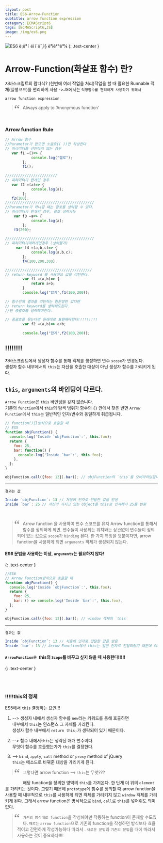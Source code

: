 ```yaml
---
layout: post
title: ES6-Arrow-Function
subtitle: arrow function expression
category: ECMAScript6
tags: [ECMAScript6,JS]
image: /img/es6.png
---
```





![ES6 ë¡ê³ ì ëí ì´ë¯¸ì§ ê²ìê²°ê³¼](https://encrypted-tbn0.gstatic.com/images?q=tbn:ANd9GcQZQDfcv4WVz-yyJJNhDs4cuyKju7OuSkA4gaj9D2BXYVPvhSIqBw)
{: .text-center }


# Arrow-Function(화살표 함수) 란?


자바스크립트의 람다식?
(한번에 여러 작업을 처리)작업을 할 때 필요한 Runnable 객체(실행코드)를 편리하게 사용
->JS에서는 `익명함수를 편리하게 사용하기 위해서`

`arrow function expression`
<style>
blockquote:before {
  content: "\201C";
  font-size: 3em;
  font-family: Georgia;
  color: grey;
  float: left;
  margin: -10px 10px 0px -10px;

}
</style>
<blockquote>
<p>Always apply to ‘Anonymous function’  </p>
</blockquote>

<br>



### Arrow function Rule

```js
// Arrow 함수
//Parameter가 없으면 소괄호(( ))만 작성한다
// 파라미터를 선언하지 않는 경우
   var f1 =()=> {
	    	console.log("헬로");
	    };
	    f1();
	   
////////////////////////
// 파라미터가 한개인 경우
   var f2 =(a)=> {
            console.log(a);
        };
   f2(100);
/////////////////////////////////////////
//Parameter가 하나일 때는 괄호를 생략할 수 있다.
// 파라미터가 한개인 경우, 괄호 생략가능
    var f3 =a=> {
            console.log(a);
        };
    f3(200);
	    
/////////////////////////////////////////
// 파라미터가여러개인경우 (생략불가)
     var f4 =(a,b,c)=> {
            console.log(a,b,c);
        };
        f4(100,200,300);

////////////////////////////////////////
// return keyword 를 사용하요 값을 리턴한다.
	    var f1 =(a,b)=> {
	    	return a+b;
	    }
	    console.log("합계",f1(100,200));
	    
// 함수안에 결과를 리턴하는 한문장만 있다면
// return keyword를 생략해도된다.
//단 중괄호를 생략해야한다.
	    
// 중괄호를 묶는다면 원래대로 표현해야한다!!!!!!!!!
        var f2 =(a,b)=> a+b;
        
        console.log("합계",f2(100,200));
```





## !!!!!!!!

자바스크립트에서 생성자 함수를 통해 객체를 생성하면 변수 `scope`가 변경된다.<br>
 생성자 함수 내부에서의 `this`는 자신을 호출한 대상이 아닌 생성자 함수를 가리키게 된다.





## `this`, `arguments`의 바인딩이 다르다.

`Arrow Function`은 `this` 바인딩을 갖지 않습니다. <br>
기존의 `function`에서 `this`의 탐색 범위가 함수의 `{}` 안에서 찾은 반면 `Arrow Function`에서 `this`는 일반적인 인자/변수와 동일하게 취급됩니다. 

```js
// function(){}방식으로 호출할 때
// ES5
function objFunction() {
  console.log('Inside `objFunction`:', this.foo);
  return {
    foo: 25,
    bar: function() {
      console.log('Inside `bar`:', this.foo);
    },
  };
}

objFunction.call({foo: 13}).bar(); // objFunction의 `this`를 오버라이딩합니다.
```
<hr>

`결과는 값 `

```js
Inside `objFunction`: 13 // 처음에 인자로 전달한 값을 받음
Inside `bar`: 25 // 자신이 가지고 있는 Object를 this로 인지해서 25를 반환
```





<br>

>Arrow function 을 사용하여 변수 스코프를 유지
Arrow function를 통해서 함수를 정의하게 되면, 
변수들이 사용되는 위치와는 상관없이 변수들이 정의되어 있는 값으로 `scope`가 `binding` 된다. 
한 가지 특징을 덧붙이자면, arrow function을 사용하게 되면
`arguments` 객체가 생성되지 않는다.




#### ES6 문법을 사용하는 이상, `arguments`는 필요하지 않다!
{: .text-center }



```js
//ES6
// Arrow Function방식으로 호출할 때
function objFunction() {
  console.log('Inside `objFunction`:', this.foo);
  return {
    foo: 25,
    bar: () => console.log('Inside `bar`:', this.foo),
  };
}

objFunction.call({foo: 13}).bar(); // window 객체의 `this`

```


<hr>

`결과는 값 `

```js
Inside `objFunction`: 13 // 처음에 인자로 전달한 값을 받음
Inside `bar`: 13 // Arrow Function에서 this는 일반 인자로 전달되었기 때문에 이미 값이 13로 지정됩니다.
```



#### `ArrowFunction은 `this의 `Scope`를 바꾸고 싶지 않을 때 사용한다!!!!!
{: .text-center }

<br>
<br>


### !!!!!this의 정체<br>

ES5에서 `this` 결정하는 요인!!!<br>

1.  -->  생성자 내에서
      생성자 함수를 `new`라는 키워드를 통해 호출하면 <br>
      내부에서 `this`는 인스턴스 그 자체를 가리킨다. <br>
      생성자 함수 내부에서 `return this;`가 생략되어 있기 때문이다.<br>

2.  -->   함수 내에서`this`는 생략된 매개 변수이다.<br>
       무엇이 함수를 호출했는가가 `this`를 결정한다.<br>

3.  -->  `bind`, `apply`, `call` method or `proxy` method of jQuery<br>
       `this`는 메소드로 바꿔준 대상을 가리키게 된다.<br>

> 그렇다면 arrow function  --> `this`는 무엇???



해당 function을 정의한 영역의 `this`를 가져온다. 한 단계 더 위의 `element`를 가리키는 것이다. 그렇기 때문에 `prototype`에 함수를 정의할 때 arrow function을 사용할 때 내부적으로 `this`를 사용하게 되면 객체를 가리키지 않고 `window` 객체를 가리키게 된다. 그래서  arrow function은 명식적으로 `bind`, `call`로 `this`를 넣어줘도 의미 없다.

>`기존의 방식대로 function`을 작성해야만 작동하는 function이 존재할 수도있다.
`때로는`  `arrow function`으로 기존의 function을 작성하던 방식보다 효율적이고 간편하게 작성가능하다 따라서 . `새로운 문법`과 `기존의 문법`을 때에 따라서 사용하는 것이 중요하다!!!!